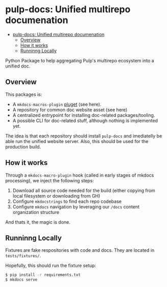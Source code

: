 # pulp-docs: Unified multirepo documenation

<!--toc:start-->
- [pulp-docs: Unified multirepo documenation](#pulp-docs-unified-multirepo-documenation)
  - [Overview](#overview)
  - [How it works](#how-it-works)
  - [Runninng Locally](#runninng-locally)
<!--toc:end-->

Python Package to help aggregating Pulp's multirepo ecosystem into a unified doc.

## Overview

This packages is:

- A `mkdocs-macros-plugin` [pluget]() (see here).
- A repository for common doc website asset (see here)
- A centralized entrypoint for installing doc-related packages/tooling.
- A possible CLI for doc-related stuff, although nothing is implemented yet.

The idea is that each repository should install `pulp-docs` and imediatelly be able run the unified website server.
Also, this should be used for the production build.

## How it works

Through a `mkdocs-macro-plugin` hook (called in early stages of mkdocs processing), we inject the following steps:

1. Download all source code needed for the build (either copying from local filesystem or downloading from GH)
1. Configure `mkdocstrings` to find each repo codebase
1. Configure `mkdocs` navigation by leveraging our `/docs` content organization structure

And thats it, the magic is done.

## Runninng Locally

Fixtures are fake respositories with code and docs. They are located in `tests/fixtures/`.

Hopefully, this should run the fixture setup:

```bash
$ pip install -r requirements.txt
$ mkdocs serve
```
